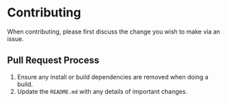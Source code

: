 # Contributing

When contributing, please first discuss the change you wish to make via an issue.

## Pull Request Process

1. Ensure any install or build dependencies are removed when doing a build.
2. Update the `README.md` with any details of important changes.